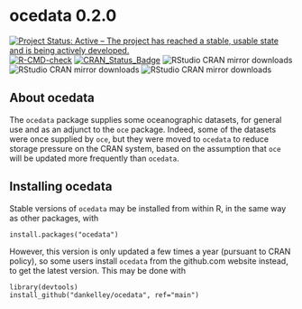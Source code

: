 # ocedata 0.2.0

<!-- badges: start -->

[![Project Status: Active – The project has reached a stable, usable
state and is being actively
developed.](http://www.repostatus.org/badges/latest/active.svg)](https://www.repostatus.org/)
[![R-CMD-check](https://github.com/dankelley/ocedata/workflows/R-CMD-check/badge.svg)](https://github.com/dankelley/ocedata/actions)
[![CRAN\_Status\_Badge](https://www.r-pkg.org/badges/version/ocedata)](https://cran.r-project.org/package=ocedata)
![RStudio CRAN mirror
downloads](https://cranlogs.r-pkg.org/badges/last-month/ocedata) ![RStudio
CRAN mirror downloads](https://cranlogs.r-pkg.org/badges/last-week/ocedata)
![RStudio CRAN mirror
downloads](https://cranlogs.r-pkg.org/badges/last-day/ocedata)

<!-- badges: end -->


## About ocedata

The `ocedata` package supplies some oceanographic datasets, for general use and
as an adjunct to the `oce` package. Indeed, some of the datasets were once
supplied by `oce`, but they were moved to `ocedata` to reduce storage pressure
on the CRAN system, based on the assumption that `oce` will be updated more
frequently than `ocedata`.


## Installing ocedata

Stable versions of `ocedata` may be installed from within R, in the same way as
other packages, with

    install.packages("ocedata")

However, this version is only updated a few times a year (pursuant to CRAN
policy), so some users install `ocedata` from the github.com website instead,
to get the latest version. This may be done with

    library(devtools)
    install_github("dankelley/ocedata", ref="main")


